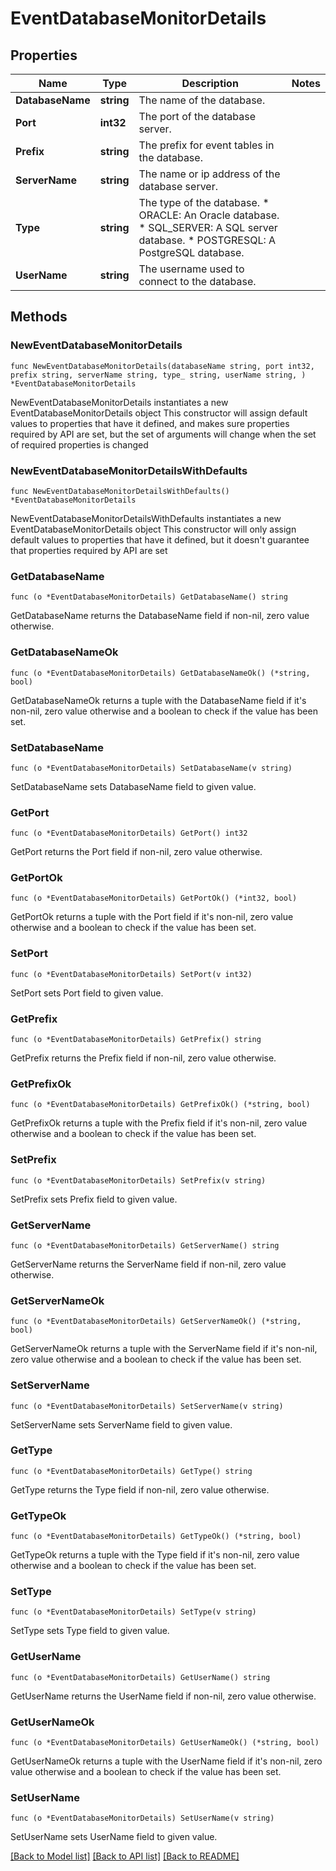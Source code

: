 # EventDatabaseMonitorDetails

## Properties

Name | Type | Description | Notes
------------ | ------------- | ------------- | -------------
**DatabaseName** | **string** | The name of the database. | 
**Port** | **int32** | The port of the database server. | 
**Prefix** | **string** | The prefix for event tables in the database. | 
**ServerName** | **string** | The name or ip address of the database server. | 
**Type** | **string** | The type of the database. * ORACLE: An Oracle database. * SQL_SERVER: A SQL server database. * POSTGRESQL: A PostgreSQL database. | 
**UserName** | **string** | The username used to connect to the database. | 

## Methods

### NewEventDatabaseMonitorDetails

`func NewEventDatabaseMonitorDetails(databaseName string, port int32, prefix string, serverName string, type_ string, userName string, ) *EventDatabaseMonitorDetails`

NewEventDatabaseMonitorDetails instantiates a new EventDatabaseMonitorDetails object
This constructor will assign default values to properties that have it defined,
and makes sure properties required by API are set, but the set of arguments
will change when the set of required properties is changed

### NewEventDatabaseMonitorDetailsWithDefaults

`func NewEventDatabaseMonitorDetailsWithDefaults() *EventDatabaseMonitorDetails`

NewEventDatabaseMonitorDetailsWithDefaults instantiates a new EventDatabaseMonitorDetails object
This constructor will only assign default values to properties that have it defined,
but it doesn't guarantee that properties required by API are set

### GetDatabaseName

`func (o *EventDatabaseMonitorDetails) GetDatabaseName() string`

GetDatabaseName returns the DatabaseName field if non-nil, zero value otherwise.

### GetDatabaseNameOk

`func (o *EventDatabaseMonitorDetails) GetDatabaseNameOk() (*string, bool)`

GetDatabaseNameOk returns a tuple with the DatabaseName field if it's non-nil, zero value otherwise
and a boolean to check if the value has been set.

### SetDatabaseName

`func (o *EventDatabaseMonitorDetails) SetDatabaseName(v string)`

SetDatabaseName sets DatabaseName field to given value.


### GetPort

`func (o *EventDatabaseMonitorDetails) GetPort() int32`

GetPort returns the Port field if non-nil, zero value otherwise.

### GetPortOk

`func (o *EventDatabaseMonitorDetails) GetPortOk() (*int32, bool)`

GetPortOk returns a tuple with the Port field if it's non-nil, zero value otherwise
and a boolean to check if the value has been set.

### SetPort

`func (o *EventDatabaseMonitorDetails) SetPort(v int32)`

SetPort sets Port field to given value.


### GetPrefix

`func (o *EventDatabaseMonitorDetails) GetPrefix() string`

GetPrefix returns the Prefix field if non-nil, zero value otherwise.

### GetPrefixOk

`func (o *EventDatabaseMonitorDetails) GetPrefixOk() (*string, bool)`

GetPrefixOk returns a tuple with the Prefix field if it's non-nil, zero value otherwise
and a boolean to check if the value has been set.

### SetPrefix

`func (o *EventDatabaseMonitorDetails) SetPrefix(v string)`

SetPrefix sets Prefix field to given value.


### GetServerName

`func (o *EventDatabaseMonitorDetails) GetServerName() string`

GetServerName returns the ServerName field if non-nil, zero value otherwise.

### GetServerNameOk

`func (o *EventDatabaseMonitorDetails) GetServerNameOk() (*string, bool)`

GetServerNameOk returns a tuple with the ServerName field if it's non-nil, zero value otherwise
and a boolean to check if the value has been set.

### SetServerName

`func (o *EventDatabaseMonitorDetails) SetServerName(v string)`

SetServerName sets ServerName field to given value.


### GetType

`func (o *EventDatabaseMonitorDetails) GetType() string`

GetType returns the Type field if non-nil, zero value otherwise.

### GetTypeOk

`func (o *EventDatabaseMonitorDetails) GetTypeOk() (*string, bool)`

GetTypeOk returns a tuple with the Type field if it's non-nil, zero value otherwise
and a boolean to check if the value has been set.

### SetType

`func (o *EventDatabaseMonitorDetails) SetType(v string)`

SetType sets Type field to given value.


### GetUserName

`func (o *EventDatabaseMonitorDetails) GetUserName() string`

GetUserName returns the UserName field if non-nil, zero value otherwise.

### GetUserNameOk

`func (o *EventDatabaseMonitorDetails) GetUserNameOk() (*string, bool)`

GetUserNameOk returns a tuple with the UserName field if it's non-nil, zero value otherwise
and a boolean to check if the value has been set.

### SetUserName

`func (o *EventDatabaseMonitorDetails) SetUserName(v string)`

SetUserName sets UserName field to given value.



[[Back to Model list]](../README.md#documentation-for-models) [[Back to API list]](../README.md#documentation-for-api-endpoints) [[Back to README]](../README.md)


